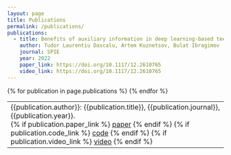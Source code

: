 ```yaml
---
layout: page
title: Publications
permalink: /publications/
publications: 
  - title: Benefits of auxiliary information in deep learning-based teeth segmentation
    author: Tudor Laurentiu Dascalu, Artem Kuznetsov, Bulat Ibragimov
    journal: SPIE
    year: 2022
    paper_link: https://doi.org/10.1117/12.2610765
    video_link: https://doi.org/10.1117/12.2610765
---
```


<table border="0" cellspacing="0" cellpadding="0">
  {% for publication in page.publications %}
  <tr valign="top">
    <td>
      {{publication.author}}: {{publication.title}}, {{publication.journal}}, {{publication.year}}.<br>
      {% if publication.paper_link %}
      <a href="{{publication.paper_link}}">paper</a>
      {% endif %}
      {% if publication.code_link %}
      <a href="{{publication.code_link}}">code</a>
      {% endif %}
      {% if publication.video_link %}
      <a href="{{publication.video_link}}">video</a>
      {% endif %}
    </td>
  </tr>  
  {% endfor %}
</table>